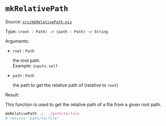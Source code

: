 # `mkRelativePath`

Source: [`src/mkRelativePath.nix`](https://github.com/anders130/modulix/blob/master/src/mkRelativePath.nix)

Type: `(root : Path) -> (path : Path) -> String`

Arguments:

- `root` : `Path`

  the root path.<br>
  Example: `inputs.self`

- `path` : `Path`

  the path to get the relative path of (relative to `root`)

Result:

This function is used to get the relative path of a file from a given root path.

```nix
mkRelativePath ./. ./path/to/file
# returns "path/to/file"
```
